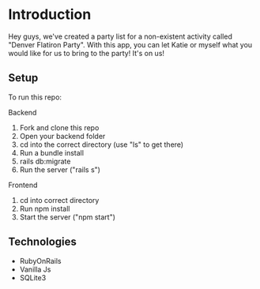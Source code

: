 # Introduction
  Hey guys, we've created a party list for a non-existent activity called "Denver Flatiron Party". With this app, you can let Katie or myself what you would like for us to bring to the party! It's on us! 
  
 ## Setup
 To run this repo:
 
 Backend
  1. Fork and clone this repo
  2. Open your backend folder
  3. cd into the correct directory (use "ls" to get there)
  4. Run a bundle install
  5. rails db:migrate
  6. Run the server ("rails s")
  
 Frontend
  1. cd into correct directory
  2. Run npm install
  3. Start the server ("npm start")

## Technologies
- RubyOnRails
- Vanilla Js
- SQLite3
